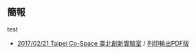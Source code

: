 ## 簡報
test
- [2017/02/21 Taipei Co-Space 臺北創新實驗室](http://demo.mxp.tw/taipei-co-space/) / [列印輸出PDF版](http://demo.mxp.tw/taipei-co-space/?print-pdf)
